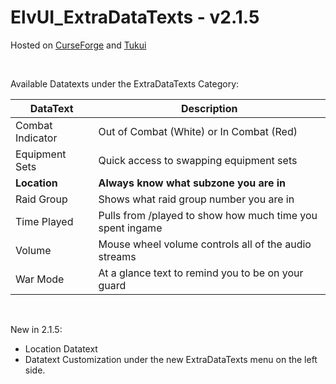 # ElvUI_ExtraDataTexts - v2.1.5

Hosted on [CurseForge](https://www.curseforge.com/wow/addons/elvui_extradatatexts) and [Tukui](https://git.tukui.org/Caedis/ElvUI_ExtraDataTexts)


&nbsp; 

Available Datatexts under the ExtraDataTexts Category: 

| DataText | Description |
| ----------- | ----------- |
| Combat Indicator | Out of Combat (White) or In Combat (Red) |
| Equipment Sets | Quick access to swapping equipment sets | 
| **Location** | **Always know what subzone you are in** |
| Raid Group | Shows what raid group number you are in |
| Time Played | Pulls from /played to show how much time you spent ingame |
| Volume | Mouse wheel volume controls all of the audio streams  |
| War Mode | At a glance text to remind you to be on your guard |


&nbsp; 

New in 2.1.5:  

* Location Datatext  
* Datatext Customization under the new ExtraDataTexts menu on the left side.